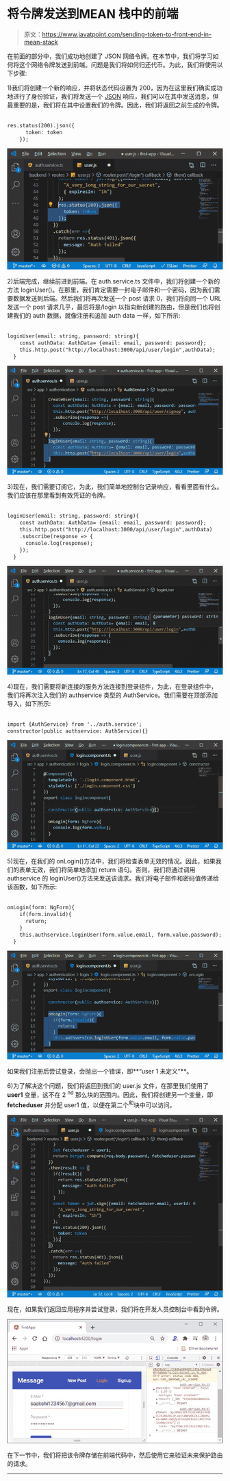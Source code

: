 # 将令牌发送到MEAN 栈中的前端

> 原文：<https://www.javatpoint.com/sending-token-to-front-end-in-mean-stack>

在前面的部分中，我们成功地创建了 JSON 网络令牌。在本节中，我们将学习如何将这个网络令牌发送到前端。问题是我们将如何归还代币。为此，我们将使用以下步骤:

1)我们将创建一个新的响应，并将状态代码设置为 200，因为在这里我们确实成功地进行了身份验证，我们将发送一个 [JSON](https://www.javatpoint.com/json-tutorial) 响应，我们可以在其中发送消息，但最重要的是，我们将在其中设置我们的令牌。因此，我们将返回之前生成的令牌。

```

res.status(200).json({
      token: token
    });

```

![Sending the Token to the Front-end in MEAN Stack](img/fa2199db14c444ad2a829c944a66c223.png)

2)后端完成，继续前进到前端。在 auth.service.ts 文件中，我们将创建一个新的方法 loginUser()。在那里，我们肯定需要一封电子邮件和一个密码，因为我们需要数据发送到后端。然后我们将再次发送一个 post 请求 0，我们将向同一个 URL 发送一个 post 请求几乎，最后将是/login 以指向新创建的路由，但是我们也将创建我们的 auth 数据，就像注册和追加 auth data 一样，如下所示:

```

loginUser(email: string, password: string){
    const authData: AuthData= {email: email, password: password};
    this.http.post("http://localhost:3000/api/user/login",authData);
  }

```

![Sending the Token to the Front-end in MEAN Stack](img/dffbaddbdd2adc02cc059324307148be.png)

3)现在，我们需要订阅它，为此，我们简单地控制台记录响应，看看里面有什么。我们应该在那里看到有效凭证的令牌。

```

loginUser(email: string, password: string){
    const authData: AuthData= {email: email, password: password};
    this.http.post("http://localhost:3000/api/user/login",authData)
    .subscribe(response => {
      console.log(response);
    });
  }

```

![Sending the Token to the Front-end in MEAN Stack](img/c1cac5d9c5cb2ee29c7bf0fe84d59033.png)

4)现在，我们需要将新连接的服务方法连接到登录组件，为此，在登录组件中，我们将再次注入我们的 authservice 类型的 AuthService。我们需要在顶部添加导入，如下所示:

```

import {AuthService} from '../auth.service';
constructor(public authservice: AuthService){}

```

![Sending the Token to the Front-end in MEAN Stack](img/e988c0c69d9fd5b3a4dbe8df1a37bba7.png)

5)现在，在我们的 onLogin()方法中，我们将检查表单无效的情况。因此，如果我们的表单无效，我们将简单地添加 return 语句。否则，我们将通过调用 authservice 的 loginUser()方法来发送该请求。我们将电子邮件和密码值传递给该函数，如下所示:

```

onLogin(form: NgForm){
    if(form.invalid){
      return;
    }
    this.authservice.loginUser(form.value.email, form.value.password);
  }

```

![Sending the Token to the Front-end in MEAN Stack](img/32c17b6723b1ed19b51d8e3e296bcb4f.png)

如果我们注册后尝试登录，会抛出一个错误，即**“user 1 未定义”**。

6)为了解决这个问题，我们将返回到我们的 user.js 文件，在那里我们使用了 **user1** 变量，这不在 2 <sup>nd</sup> 那么块的范围内。因此，我们将创建另一个变量，即 **fetcheduser** 并分配 user1 值，以便在第二个<sup>和</sup>块中可以访问。

![Sending the Token to the Front-end in MEAN Stack](img/9391196517d1b5a4073ad424884ab47d.png)

现在，如果我们返回应用程序并尝试登录，我们将在开发人员控制台中看到令牌。

![Sending the Token to the Front-end in MEAN Stack](img/3bda7b7aec0b708d0c6964bbeceee7b7.png)

在下一节中，我们将把该令牌存储在前端代码中，然后使用它来验证未来保护路由的请求。

* * *
